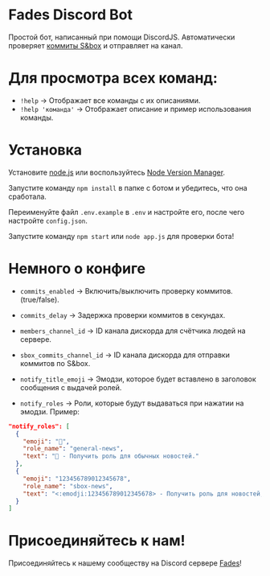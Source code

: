 # Fades Discord Bot
Простой бот, написанный при помощи DiscordJS.
Автоматически проверяет [коммиты S&box](https://commits.facepunch.com/r/sbox) и отправляет на канал.

# Для просмотра всех команд:
- `!help` -> Отображает все команды с их описаниями. 
- `!help 'команда'` -> Отображает описание и пример использования команды.

# Установка
Установите [node.js](https://nodejs.org/en/download/) или воспользуйтесь [Node Version Manager](https://github.com/nvm-sh/nvm).

Запустите команду `npm install` в папке с ботом и убедитесь, что она сработала.

Переименуйте файл `.env.example` в `.env` и настройте его, после чего настройте `config.json`.

Запустите команду `npm start` или `node app.js` для проверки бота!

# Немного о конфиге
- `commits_enabled` -> Включить/выключить проверку коммитов. (true/false).
- `commits_delay` -> Задержка проверки коммитов в секундах.

- `members_channel_id` -> ID канала дискорда для счётчика людей на сервере.
- `sbox_commits_channel_id` -> ID канала дискорда для отправки коммитов по S&box.

- `notify_title_emoji` -> Эмодзи, которое будет вставлено в заголовок сообщения с выдачей ролей.
- `notify_roles` -> Роли, которые будут выдаваться при нажатии на эмодзи. Пример:
```json
"notify_roles": [
  {
    "emoji": "📰",
    "role_name": "general-news",
    "text": "📰 - Получить роль для обычных новостей."
  },
  {
    "emoji": "123456789012345678",
    "role_name": "sbox-news",
    "text": "<:emodji:123456789012345678> - Получить роль для новостей, связанных с S&box."
  }
]
```

# Присоединяйтесь к нам!
Присоединяйтесь к нашему сообществу на Discord сервере [Fades](https://discord.gg/ETrKUWmCN4)!